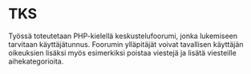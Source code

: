 TKS
===
Työssä toteutetaan PHP-kielellä keskustelufoorumi, jonka lukemiseen tarvitaan käyttäjätunnus. Foorumin ylläpitäjät voivat tavallisen käyttäjän oikeuksien lisäksi myös esimerkiksi poistaa viestejä ja lisätä viesteille aihekategorioita.
